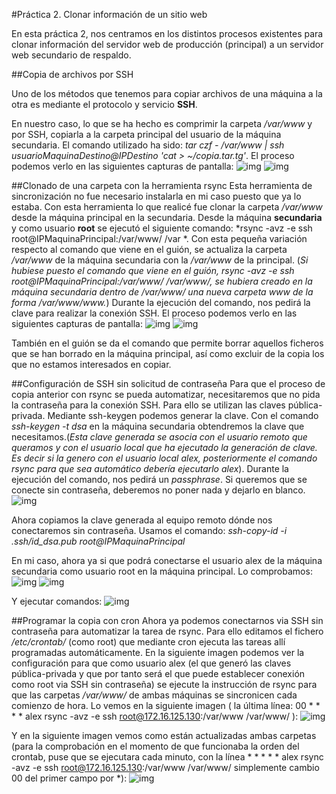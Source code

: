 #Práctica 2. Clonar información de un sitio web

En esta práctica 2, nos centramos en los distintos procesos existentes para clonar información del servidor web de producción (principal) a un servidor web secundario de respaldo.

##Copia de archivos por SSH

Uno de los métodos que tenemos para copiar archivos de una máquina a la otra es mediante el protocolo y servicio **SSH**.

En nuestro caso, lo que se ha hecho es comprimir la carpeta */var/www* y por SSH, copiarla a la carpeta principal del usuario de la máquina secundaria. El comando utilizado ha sido: *tar czf - /var/www | ssh usuarioMaquinaDestino@IPDestino 'cat > ~/copia.tar.tg'*. El proceso podemos verlo en las siguientes capturas de pantalla:
![img](https://github.com/mabarrbai/swap1415/blob/master/Pr%C3%A1cticas/Pr%C3%A1ctica%202/imagen/2-1-1.png)
![img](https://github.com/mabarrbai/swap1415/blob/master/Pr%C3%A1cticas/Pr%C3%A1ctica%202/imagen/2-1-2.png)

##Clonado de una carpeta con la herramienta rsync
Esta herramienta de sincronización no fue necesario instalarla en mi caso puesto que ya lo estaba. Con esta herramienta lo que realicé fue clonar la carpeta */var/www* desde la máquina principal en la secundaria. Desde la máquina **secundaria** y como usuario **root** se ejecutó el siguiente comando: *rsync -avz -e ssh root@IPMaquinaPrincipal:/var/www/ /var *. Con esta pequeña variación respecto al comando que viene en el guión, se actualiza la carpeta */var/www* de la máquina secundaria con la */var/www* de la principal. (*Si hubiese puesto el comando que viene en el guión, rsync -avz -e ssh root@IPMaquinaPrincipal:/var/www/ /var/www/, se hubiera creado en la máquina secundaria dentro de /var/www/ una nueva carpeta www de la forma /var/www/www.*) Durante la ejecución del comando, nos pedirá la clave para realizar la conexión SSH.
El proceso podemos verlo en las siguientes capturas de pantalla:
![img](https://github.com/mabarrbai/swap1415/blob/master/Pr%C3%A1cticas/Pr%C3%A1ctica%202/imagen/2-3-1.png)
![img](https://github.com/mabarrbai/swap1415/blob/master/Pr%C3%A1cticas/Pr%C3%A1ctica%202/imagen/2-3-2.png)

También en el guión se da el comando que permite borrar aquellos ficheros que se han borrado en la máquina principal, así como excluir de la copia los que no estamos interesados en copiar.

##Configuración de SSH sin solicitud de contraseña
Para que el proceso de copia anterior con rsync se pueda automatizar, necesitaremos que no pida la contraseña para la conexión SSH. Para ello se utilizan las claves pública-privada. Mediante ssh-keygen podemos generar la clave. Con el comando *ssh-keygen -t dsa* en la máquina secundaria obtendremos la clave que necesitamos.(*Esta clave generada se asocia con el usuario remoto que queramos y con el usuario local que ha ejecutado la generación de clave. Es decir si la genero con el usuario local alex, posteriormente el comando rsync para que sea automático debería ejecutarlo alex*). Durante la ejecución del comando, nos pedirá un *passphrase*. Si queremos que se conecte sin contraseña, deberemos no poner nada y dejarlo en blanco.
![img](https://github.com/mabarrbai/swap1415/blob/master/Pr%C3%A1cticas/Pr%C3%A1ctica%202/imagen/2-4-1.png)

Ahora copiamos la clave generada al equipo remoto dónde nos conectaremos sin contraseña. Usamos el comando: *ssh-copy-id -i .ssh/id_dsa.pub root@IPMaquinaPrincipal*

En mi caso, ahora ya si que podrá conectarse el usuario alex de la máquina secundaria como usuario root en la máquina principal. Lo comprobamos:
![img](https://github.com/mabarrbai/swap1415/blob/master/Pr%C3%A1cticas/Pr%C3%A1ctica%202/imagen/2-4-2.png)
![img](https://github.com/mabarrbai/swap1415/blob/master/Pr%C3%A1cticas/Pr%C3%A1ctica%202/imagen/2-4-3.png)

Y ejecutar comandos:
![img](https://github.com/mabarrbai/swap1415/blob/master/Pr%C3%A1cticas/Pr%C3%A1ctica%202/imagen/2-4-4.png)

##Programar la copia con cron
Ahora ya podemos conectarnos via SSH sin contraseña para automatizar la tarea de rsync. Para ello editamos el fichero */etc/crontab/* (como root) que mediante cron ejecuta las tareas allí programadas automáticamente. En la siguiente imagen podemos ver la configuración para que como usuario alex (el que generó las claves pública-privada y que por tanto será el que puede establecer conexión como root via SSH sin contraseña) se ejecute la instrucción de rsync para que las carpetas */var/www/* de ambas máquinas se sincronicen cada comienzo de hora. Lo vemos en la siguiente imagen ( la última línea: 00 * * * * alex rsync -avz -e ssh root@172.16.125.130:/var/www /var/www/ ):
![img](https://github.com/mabarrbai/swap1415/blob/master/Pr%C3%A1cticas/Pr%C3%A1ctica%202/imagen/2-5-1.png)

Y en la siguiente imagen vemos como están actualizadas ambas carpetas (para la comprobación en el momento de que funcionaba la orden del crontab, puse que se ejecutara cada minuto, con la línea * * * * * alex rsync -avz -e ssh root@172.16.125.130:/var/www /var/www/ simplemente cambio 00 del primer campo por *):
![img](https://github.com/mabarrbai/swap1415/blob/master/Pr%C3%A1cticas/Pr%C3%A1ctica%202/imagen/2-5-2.png)


